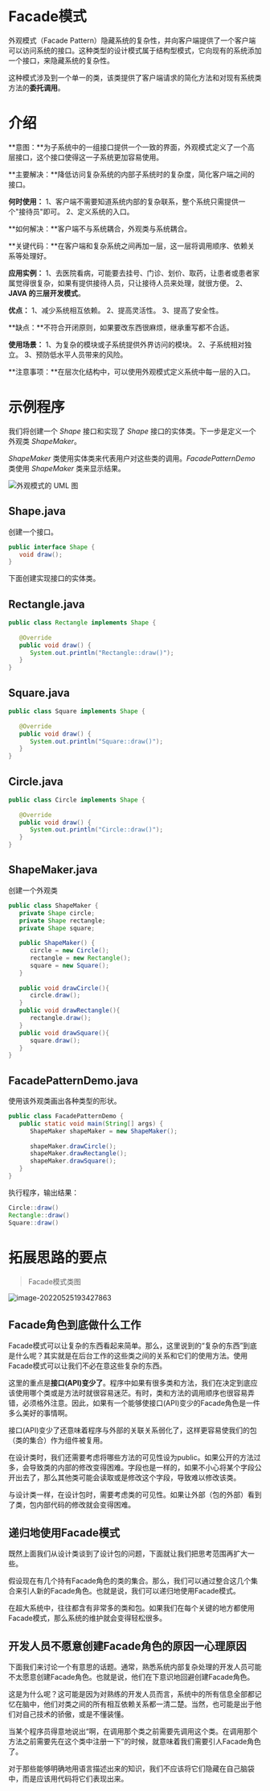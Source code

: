 # Facade模式

外观模式（Facade Pattern）隐藏系统的复杂性，并向客户端提供了一个客户端可以访问系统的接口。这种类型的设计模式属于结构型模式，它向现有的系统添加一个接口，来隐藏系统的复杂性。

这种模式涉及到一个单一的类，该类提供了客户端请求的简化方法和对现有系统类方法的**委托调用**。

# 介绍

**意图：**为子系统中的一组接口提供一个一致的界面，外观模式定义了一个高层接口，这个接口使得这一子系统更加容易使用。

**主要解决：**降低访问复杂系统的内部子系统时的复杂度，简化客户端之间的接口。

**何时使用：** 1、客户端不需要知道系统内部的复杂联系，整个系统只需提供一个"接待员"即可。 2、定义系统的入口。

**如何解决：**客户端不与系统耦合，外观类与系统耦合。

**关键代码：**在客户端和复杂系统之间再加一层，这一层将调用顺序、依赖关系等处理好。

**应用实例：** 1、去医院看病，可能要去挂号、门诊、划价、取药，让患者或患者家属觉得很复杂，如果有提供接待人员，只让接待人员来处理，就很方便。 2、**JAVA 的三层开发模式**。

**优点：** 1、减少系统相互依赖。 2、提高灵活性。 3、提高了安全性。

**缺点：**不符合开闭原则，如果要改东西很麻烦，继承重写都不合适。

**使用场景：** 1、为复杂的模块或子系统提供外界访问的模块。 2、子系统相对独立。 3、预防低水平人员带来的风险。

**注意事项：**在层次化结构中，可以使用外观模式定义系统中每一层的入口。

# 示例程序

我们将创建一个 *Shape* 接口和实现了 *Shape* 接口的实体类。下一步是定义一个外观类 *ShapeMaker*。

*ShapeMaker* 类使用实体类来代表用户对这些类的调用。*FacadePatternDemo* 类使用 *ShapeMaker* 类来显示结果。

 ![外观模式的 UML 图](image/20201015-facade.svg)

## Shape.java

创建一个接口。

```java
public interface Shape {
   void draw();
}
```

下面创建实现接口的实体类。

## Rectangle.java

```java
public class Rectangle implements Shape {
 
   @Override
   public void draw() {
      System.out.println("Rectangle::draw()");
   }
}
```

## Square.java

```java
public class Square implements Shape {
 
   @Override
   public void draw() {
      System.out.println("Square::draw()");
   }
}
```

## Circle.java

```java
public class Circle implements Shape {
 
   @Override
   public void draw() {
      System.out.println("Circle::draw()");
   }
}
```

## ShapeMaker.java

创建一个外观类

```java
public class ShapeMaker {
   private Shape circle;
   private Shape rectangle;
   private Shape square;
 
   public ShapeMaker() {
      circle = new Circle();
      rectangle = new Rectangle();
      square = new Square();
   }
 
   public void drawCircle(){
      circle.draw();
   }
   public void drawRectangle(){
      rectangle.draw();
   }
   public void drawSquare(){
      square.draw();
   }
}
```

## FacadePatternDemo.java

使用该外观类画出各种类型的形状。

```java
public class FacadePatternDemo {
   public static void main(String[] args) {
      ShapeMaker shapeMaker = new ShapeMaker();
 
      shapeMaker.drawCircle();
      shapeMaker.drawRectangle();
      shapeMaker.drawSquare();      
   }
}
```

执行程序，输出结果：

```java
Circle::draw()
Rectangle::draw()
Square::draw()
```

# 拓展思路的要点

> Facade模式类图

 ![image-20220525193427863](image/image-20220525193427863.png ":size=65%")

## Facade角色到底做什么工作

Facade模式可以让复杂的东西看起来简单。那么，这里说到的“复杂的东西”到底是什么呢？其实就是在后台工作的这些类之间的关系和它们的使用方法。使用Facade模式可以让我们不必在意这些复杂的东西。

这里的重点是**接口(API)变少了**。程序中如果有很多类和方法，我们在决定到底应该使用哪个类或是方法时就很容易迷茫。有时，类和方法的调用顺序也很容易弄错，必须格外注意。因此，如果有一个能够使接口(API)变少的Facade角色是一件多么美好的事情啊。

接口(API)变少了还意味着程序与外部的关联关系弱化了，这样更容易使我们的包（类的集合）作为组件被复用。

在设计类时，我们还需要考虑将哪些方法的可见性设为public。如果公开的方法过多，会导致类的内部的修改变得困难。字段也是一样的，如果不小心将某个字段公开出去了，那么其他类可能会读取或是修改这个字段，导致难以修改该类。

与设计类一样，在设计包时，需要考虑类的可见性。如果让外部（包的外部）看到了类，包内部代码的修改就会变得困难。

## 递归地使用Facade模式

既然上面我们从设计类谈到了设计包的问题，下面就让我们把思考范围再扩大一些。

假设现在有几个持有Facade角色的类的集合。那么，我们可以通过整合这几个集合来引人新的Facade角色。也就是说，我们可以递归地使用Facade模式。

在超大系统中，往往都含有非常多的类和包。如果我们在每个关键的地方都使用Facade模式，那么系统的维护就会变得轻松很多。

## 开发人员不愿意创建Facade角色的原因一心理原因

下面我们来讨论一个有意思的话题。通常，熟悉系统内部复杂处理的开发人员可能不太愿意创建Facade角色。也就是说，他们在下意识地回避创建Facade角色。

这是为什么呢？这可能是因为对熟练的开发人员而言，系统中的所有信息全部都记忆在脑中，他们对类之间的所有相互依赖关系都一清二楚。当然，也可能是出于他们对自己技术的骄傲，或是不懂装懂。

当某个程序员得意地说出“啊，在调用那个类之前需要先调用这个类。在调用那个方法之前需要先在这个类中注册一下”的时候，就意味着我们需要引人Facade角色了。

对于那些能够明确地用语言描述出来的知识，我们不应该将它们隐藏在自己脑袋中，而是应该用代码将它们表现出来。